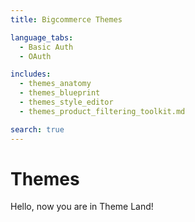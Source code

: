 ```yaml
---
title: Bigcommerce Themes

language_tabs:
  - Basic Auth
  - OAuth

includes:
  - themes_anatomy
  - themes_blueprint
  - themes_style_editor
  - themes_product_filtering_toolkit.md

search: true
---
```


# Themes

Hello, now you are in Theme Land! 
